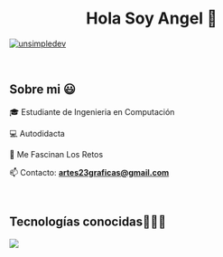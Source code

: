 <h1 align="center">Hola Soy Angel 👋</h1> 

<p align="left">
  <a href="https://www.linkedin.com/in/angel-morales-chazari-9b9856370/" target="blank"><img align="center" src="https://img.shields.io/badge/LinkedIn-0077B5?style=for-the-badge&logo=linkedin&logoColor=white" alt="unsimpledev"/></a>
</p>
<br>
<h2>Sobre mi 😃</h2>
<!--Intro start-->

<p align="left">
🎓 Estudiante de Ingenieria en Computación

💻 Autodidacta 

📝 Me Fascinan Los Retos

📫 Contacto: **artes23graficas@gmail.com**
<!--Intro end-->
  </p>
<br>

<h2 >Tecnologías conocidas👨🏻‍💻</h2>
<!--tech stack icons-->
<p align="left">
  <a href="https://skillicons.dev">
    <img src="https://skillicons.dev/icons?i=py,c,cpp,java,dart,flutter,bash,git,github,firebase,postman,eclipse,vscode,androidstudio,linux&perline=12" />
  </a>
</p>
<br>
